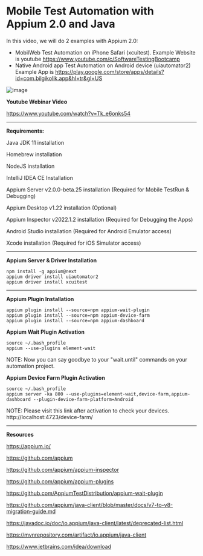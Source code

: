 # Mobile Test Automation with Appium 2.0 and Java

In this video, we will do 2 examples with Appium 2.0:
  - MobilWeb Test Automation on iPhone Safari (xcuitest). Example Website is youtube https://www.youtube.com/c/SoftwareTestingBootcamp
  - Native Android app Test Automation on Android device (uiautomator2) Example App is https://play.google.com/store/apps/details?id=com.bilgikolik.app&hl=tr&gl=US

![image](https://user-images.githubusercontent.com/89974862/153133957-3933a9b3-38da-4784-90ca-918c6ee1ceab.png)

**Youtube Webinar Video**

https://www.youtube.com/watch?v=Tk_e6onks54

***

**Requirements:**

Java JDK 11 installation

Homebrew installation

NodeJS installation

IntelliJ IDEA CE Installation

Appium Server v2.0.0-beta.25 installation (Required for Mobile TestRun & Debugging)

Appium Desktop v1.22 installation (Optional)

Appium Inspector v2022.1.2 installation (Required for Debugging the Apps)

Android Studio installation (Required for Android Emulator access)

Xcode installation (Required for iOS Simulator access)

***

**Appium Server & Driver Installation**

```
npm install -g appium@next
appium driver install uiautomator2
appium driver install xcuitest
```
***

**Appium Plugin Installation**

```
appium plugin install --source=npm appium-wait-plugin
appium plugin install --source=npm appium-device-farm
appium plugin install --source=npm appium-dashboard
```

**Appium Wait Plugin Activation**
```
source ~/.bash_profile
appium --use-plugins element-wait
```

NOTE: Now you can say goodbye to your "wait.until" commands on your automation project.

**Appium Device Farm Plugin Activation**
```
source ~/.bash_profile
appium server -ka 800 --use-plugins=element-wait,device-farm,appium-dashboard --plugin-device-farm-platform=Android
```

NOTE: Please visit this link after activation to check your devices. http://localhost:4723/device-farm/

***

**Resources**

https://appium.io/

https://github.com/appium

https://github.com/appium/appium-inspector

https://github.com/appium/appium-plugins

https://github.com/AppiumTestDistribution/appium-wait-plugin

https://github.com/appium/java-client/blob/master/docs/v7-to-v8-migration-guide.md

https://javadoc.io/doc/io.appium/java-client/latest/deprecated-list.html

https://mvnrepository.com/artifact/io.appium/java-client

https://www.jetbrains.com/idea/download
